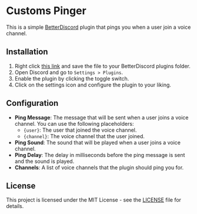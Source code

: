 # Customs Pinger

This is a simple [BetterDiscord](https://betterdiscord.app/) plugin that pings you when a user join a voice channel.

## Installation

1. Right click [this link](https://raw.githubusercontent.com/CustomsPinger/CustomsPinger/main/CustomsPinger.plugin.js) and save the file to your BetterDiscord plugins folder.
2. Open Discord and go to `Settings > Plugins`.
3. Enable the plugin by clicking the toggle switch.
4. Click on the settings icon and configure the plugin to your liking.

## Configuration

- **Ping Message**: The message that will be sent when a user joins a voice channel. You can use the following placeholders:
  - `{user}`: The user that joined the voice channel.
  - `{channel}`: The voice channel that the user joined.
- **Ping Sound**: The sound that will be played when a user joins a voice channel.
- **Ping Delay**: The delay in milliseconds before the ping message is sent and the sound is played.
- **Channels**: A list of voice channels that the plugin should ping you for.

## License

This project is licensed under the MIT License - see the [LICENSE](LICENSE) file for details.
```